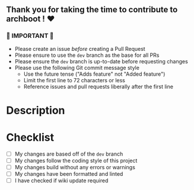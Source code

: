## Thank you for taking the time to contribute to archboot ! ♥

### 🚨 IMPORTANT 🚨

- Please create an issue _before_ creating a Pull Request
- Please ensure to use the `dev` branch as the base for all PRs
- Please ensure the `dev` branch is up-to-date before requesting changes
- Please use the following Git commit message style
  - Use the future tense ("Adds feature" not "Added feature")
  - Limit the first line to 72 characters or less
  - Reference issues and pull requests liberally after the first line

<!-- You can erase any parts of this template not applicable to your Pull Request. -->

<!-- Delete everything above here before submitting -->

# Description

<!-- Please include a summary of the changes and which issue will be addressed. -->

# Checklist

<!-- Please check off the following -->

- [ ] My changes are based off of the `dev` branch
- [ ] My changes follow the coding style of this project
- [ ] My changes build without any errors or warnings
- [ ] My changes have been formatted and linted
- [ ] I have checked if wiki update required
